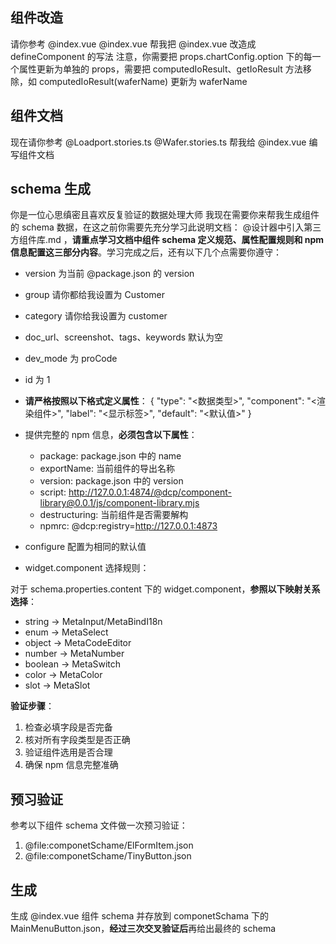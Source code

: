 ## 组件改造

请你参考 @index.vue @index.vue 帮我把 @index.vue 改造成 defineComponent 的写法
注意，你需要把 props.chartConfig.option 下的每一个属性更新为单独的 props，需要把 computedIoResult、getIoResult 方法移除，如 computedIoResult(waferName) 更新为 waferName

## 组件文档

现在请你参考 @Loadport.stories.ts @Wafer.stories.ts 帮我给 @index.vue 编写组件文档

## schema 生成

你是一位心思缜密且喜欢反复验证的数据处理大师
我现在需要你来帮我生成组件的 schema 数据，在这之前你需要先充分学习此说明文档： @设计器中引入第三方组件库.md ，**请重点学习文档中组件 schema 定义规范、属性配置规则和 npm 信息配置这三部分内容**。学习完成之后，还有以下几个点需要你遵守：

- version 为当前 @package.json 的 version
- group 请你都给我设置为 Customer
- category 请你给我设置为 customer
- doc_url、screenshot、tags、keywords 默认为空
- dev_mode 为 proCode
- id 为 1
- **请严格按照以下格式定义属性**：
  {
  "type": "<数据类型>",
  "component": "<渲染组件>",
  "label": "<显示标签>",
  "default": "<默认值>"
  }

- 提供完整的 npm 信息，**必须包含以下属性**：

  - package: package.json 中的 name
  - exportName: 当前组件的导出名称
  - version: package.json 中的 version
  - script: http://127.0.0.1:4874/@dcp/component-library@0.0.1/js/component-library.mjs
  - destructuring: 当前组件是否需要解构
  - npmrc: @dcp:registry=http://127.0.0.1:4873

- configure 配置为相同的默认值

- widget.component 选择规则：

对于 schema.properties.content 下的 widget.component，**参照以下映射关系选择**：

- string → MetaInput/MetaBindI18n
- enum → MetaSelect
- object → MetaCodeEditor
- number → MetaNumber
- boolean → MetaSwitch
- color → MetaColor
- slot → MetaSlot

**验证步骤**：

1. 检查必填字段是否完备
2. 核对所有字段类型是否正确
3. 验证组件选用是否合理
4. 确保 npm 信息完整准确

## 预习验证

参考以下组件 schema 文件做一次预习验证：

1. @file:componetSchame/ElFormItem.json
2. @file:componetSchame/TinyButton.json

## 生成

生成 @index.vue 组件 schema 并存放到 componetSchama 下的 MainMenuButton.json，**经过三次交叉验证后**再给出最终的 schema
